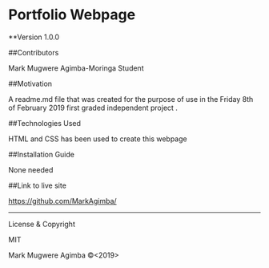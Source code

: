 # Portfolio Webpage

**Version 1.0.0


##Contributors

Mark Mugwere Agimba-Moringa Student


##Motivation

A readme.md file that was created for the purpose of use in the Friday 8th of February 2019 first graded independent project . 


##Technologies Used

HTML and CSS has been used to create this webpage


##Installation Guide

None needed


##Link to live site

https://github.com/MarkAgimba/


---

License & Copyright

MIT

Mark Mugwere Agimba ©<2019>
